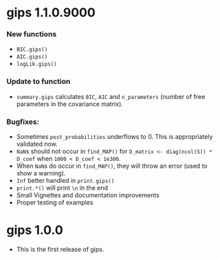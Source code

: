 # gips 1.1.0.9000

### New functions

* `BIC.gips()`
* `AIC.gips()`
* `logLik.gips()`

### Update to function

* `summary.gips` calculates `BIC`, `AIC` and `n_parameters` (number of free parameters in the covariance matrix).

### Bugfixes:

* Sometimes `post_probabilities` underflows to 0. This is appropriately validated now.
* `NaN`s should not occur in `find_MAP()` for `D_matrix <- diag(ncol(S)) * D_coef` when `1000 < D_coef < 1e300`.
* When `NaN`s do occur in `find_MAP()`, they will throw an error (used to show a warning).
* `Inf` better handled in `print.gips()`
* `print.*()` will print `\n` in the end
* Small Vignettes and documentation improvements
* Proper testing of examples


# gips 1.0.0

* This is the first release of gips.
